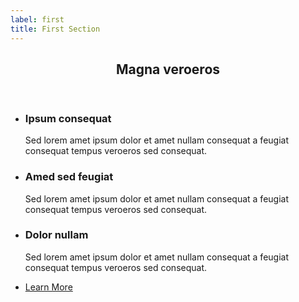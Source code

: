 ```yaml
---
label: first
title: First Section
---
```

<!-- First Section -->
<section id="first" class="main special">
    <header class="major">
        <h2>Magna veroeros</h2>
    </header>
    <ul class="features">
        <li>
            <span class="icon major style1 fa-code"></span>
            <h3>Ipsum consequat</h3>
            <p>Sed lorem amet ipsum dolor et amet nullam consequat a feugiat consequat tempus veroeros sed consequat.</p>
        </li>
        <li>
            <span class="icon major style3 fa-copy"></span>
            <h3>Amed sed feugiat</h3>
            <p>Sed lorem amet ipsum dolor et amet nullam consequat a feugiat consequat tempus veroeros sed consequat.</p>
        </li>
        <li>
            <span class="icon major style5 fa-diamond"></span>
            <h3>Dolor nullam</h3>
            <p>Sed lorem amet ipsum dolor et amet nullam consequat a feugiat consequat tempus veroeros sed consequat.</p>
        </li>
    </ul>
    <footer class="major">
        <ul class="actions special">
            <li><a href="generic.html" class="button">Learn More</a></li>
        </ul>
    </footer>
</section>